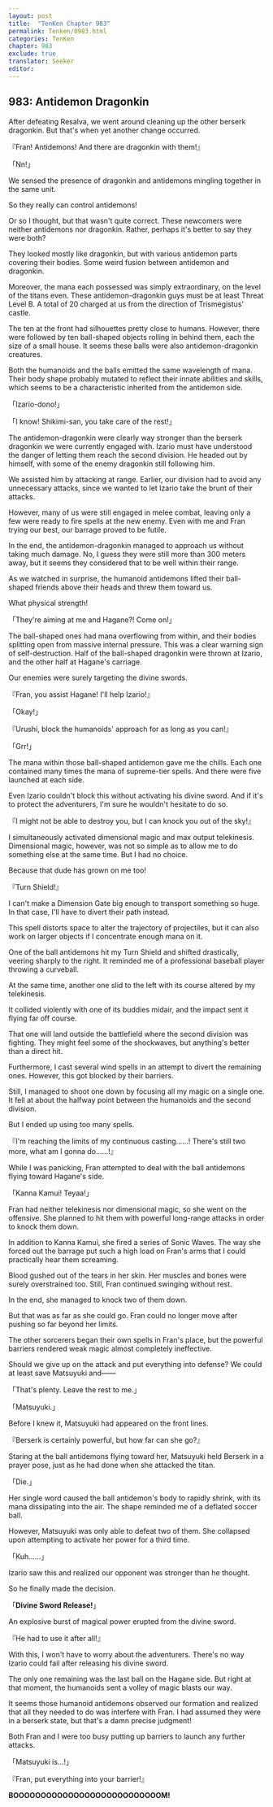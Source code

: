 ```yaml
---
layout: post
title:  "TenKen Chapter 983"
permalink: Tenken/0983.html
categories: TenKen
chapter: 983
exclude: true
translator: Seeker
editor: 
---
```

<h2>983: Antidemon Dragonkin</h2>

 After defeating Resalva, we went around cleaning up the other berserk dragonkin. But that's when yet another change occurred.

『Fran! Antidemons! And there are dragonkin with them!』

「Nn!」

 We sensed the presence of dragonkin and antidemons mingling together in the same unit.

 So they really can control antidemons!

 Or so I thought, but that wasn't quite correct. These newcomers were neither antidemons nor dragonkin. Rather, perhaps it's better to say they were both?

 They looked mostly like dragonkin, but with various antidemon parts covering their bodies. Some weird fusion between antidemon and dragonkin.

 Moreover, the mana each possessed was simply extraordinary, on the level of the titans even. These antidemon-dragonkin guys must be at least Threat Level B. A total of 20 charged at us from the direction of Trismegistus' castle.

 The ten at the front had silhouettes pretty close to humans. However, there were followed by ten ball-shaped objects rolling in behind them, each the size of a small house. It seems these balls were also antidemon-dragonkin creatures.

 Both the humanoids and the balls emitted the same wavelength of mana. Their body shape probably mutated to reflect their innate abilities and skills, which seems to be a characteristic inherited from the antidemon side.

「Izario-dono!」

「I know! Shikimi-san, you take care of the rest!」

 The antidemon-dragonkin were clearly way stronger than the berserk dragonkin we were currently engaged with. Izario must have understood the danger of letting them reach the second division. He headed out by himself, with some of the enemy dragonkin still following him.

 We assisted him by attacking at range. Earlier, our division had to avoid any unnecessary attacks, since we wanted to let Izario take the brunt of their attacks.

 However, many of us were still engaged in melee combat, leaving only a few were ready to fire spells at the new enemy. Even with me and Fran trying our best, our barrage proved to be futile.

 In the end, the antidemon-dragonkin managed to approach us without taking much damage. No, I guess they were still more than 300 meters away, but it seems they considered that to be well within their range.

 As we watched in surprise, the humanoid antidemons lifted their ball-shaped friends above their heads and threw them toward us.

 What physical strength!

「They're aiming at me and Hagane?! Come on!」

 The ball-shaped ones had mana overflowing from within, and their bodies splitting open from massive internal pressure. This was a clear warning sign of self-destruction. Half of the ball-shaped dragonkin were thrown at Izario, and the other half at Hagane's carriage.

 Our enemies were surely targeting the divine swords.

『Fran, you assist Hagane! I'll help Izario!』

「Okay!」

『Urushi, block the humanoids' approach for as long as you can!』

「Grr!」

 The mana within those ball-shaped antidemon gave me the chills. Each one contained many times the mana of supreme-tier spells. And there were five launched at each side.

 Even Izario couldn't block this without activating his divine sword. And if it's to protect the adventurers, I'm sure he wouldn't hesitate to do so.

『I might not be able to destroy you, but I can knock you out of the sky!』

 I simultaneously activated dimensional magic and max output telekinesis. Dimensional magic, however, was not so simple as to allow me to do something else at the same time. But I had no choice.

 Because that dude has grown on me too!

『Turn Shield!』

 I can't make a Dimension Gate big enough to transport something so huge. In that case, I'll have to divert their path instead.

 This spell distorts space to alter the trajectory of projectiles, but it can also work on larger objects if I concentrate enough mana on it.

 One of the ball antidemons hit my Turn Shield and shifted drastically, veering sharply to the right. It reminded me of a professional baseball player throwing a curveball.

 At the same time, another one slid to the left with its course altered by my telekinesis.

 It collided violently with one of its buddies midair, and the impact sent it flying far off course.

 That one will land outside the battlefield where the second division was fighting. They might feel some of the shockwaves, but anything's better than a direct hit.

 Furthermore, I cast several wind spells in an attempt to divert the remaining ones. However, this got blocked by their barriers.

 Still, I managed to shoot one down by focusing all my magic on a single one. It fell at about the halfway point between the humanoids and the second division.

 But I ended up using too many spells.

『I'm reaching the limits of my continuous casting……! There's still two more, what am I gonna do……!』

 While I was panicking, Fran attempted to deal with the ball antidemons flying toward Hagane's side.

「Kanna Kamui! Teyaa!」

 Fran had neither telekinesis nor dimensional magic, so she went on the offensive. She planned to hit them with powerful long-range attacks in order to knock them down.

 In addition to Kanna Kamui, she fired a series of Sonic Waves. The way she forced out the barrage put such a high load on Fran's arms that I could practically hear them screaming.

 Blood gushed out of the tears in her skin. Her muscles and bones were surely overstrained too. Still, Fran continued swinging without rest.

 In the end, she managed to knock two of them down.

 But that was as far as she could go. Fran could no longer move after pushing so far beyond her limits.

 The other sorcerers began their own spells in Fran's place, but the powerful barriers rendered weak magic almost completely ineffective.

 Should we give up on the attack and put everything into defense? We could at least save Matsuyuki and――

「That's plenty. Leave the rest to me.」

「Matsuyuki.」

 Before I knew it, Matsuyuki had appeared on the front lines.

『Berserk is certainly powerful, but how far can she go?』

 Staring at the ball antidemons flying toward her, Matsuyuki held Berserk in a prayer pose, just as he had done when she attacked the titan.

「Die.」

 Her single word caused the ball antidemon's body to rapidly shrink, with its mana dissipating into the air. The shape reminded me of a deflated soccer ball.

 However, Matsuyuki was only able to defeat two of them. She collapsed upon attempting to activate her power for a third time.

「Kuh……」

 Izario saw this and realized our opponent was stronger than he thought.

 So he finally made the decision.

「**Divine Sword Release!**」

 An explosive burst of magical power erupted from the divine sword.

『He had to use it after all!』

 With this, I won't have to worry about the adventurers. There's no way Izario could fail after releasing his divine sword.

 The only one remaining was the last ball on the Hagane side. But right at that moment, the humanoids sent a volley of magic blasts our way.

 It seems those humanoid antidemons observed our formation and realized that all they needed to do was interfere with Fran. I had assumed they were in a berserk state, but that's a damn precise judgment!

 Both Fran and I were too busy putting up barriers to launch any further attacks.

「Matsuyuki is...!」

『Fran, put everything into your barrier!』

 **BOOOOOOOOOOOOOOOOOOOOOOOOOOOM!**



